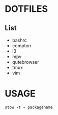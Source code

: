 # DOTFILES

## List
- bashrc
- compton
- i3
- mpv
- qutebrowser
- tmux
- vim

# USAGE
`stow -t ~ packagename`
